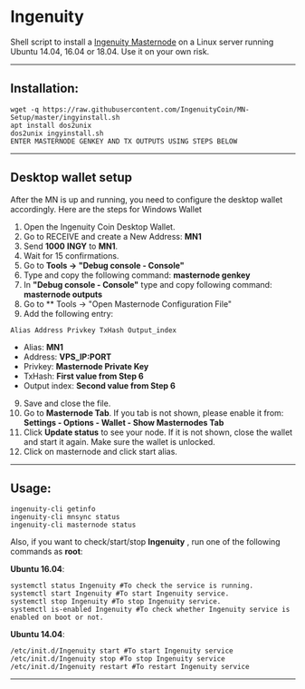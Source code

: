 # Ingenuity
Shell script to install a [Ingenuity Masternode](https://ingy.io) on a Linux server running Ubuntu 14.04, 16.04 or 18.04. Use it on your own risk.

***
## Installation:
```
wget -q https://raw.githubusercontent.com/IngenuityCoin/MN-Setup/master/ingyinstall.sh
apt install dos2unix
dos2unix ingyinstall.sh
ENTER MASTERNODE GENKEY AND TX OUTPUTS USING STEPS BELOW
```
***

## Desktop wallet setup

After the MN is up and running, you need to configure the desktop wallet accordingly. Here are the steps for Windows Wallet
1. Open the Ingenuity Coin Desktop Wallet.
2. Go to RECEIVE and create a New Address: **MN1**
3. Send **1000** **INGY** to **MN1**.
4. Wait for 15 confirmations.
5. Go to **Tools -> "Debug console - Console"**
6. Type and copy the following command: **masternode genkey**
7. In **"Debug console - Console"** type and copy following command: **masternode outputs**
8. Go to  ** Tools -> "Open Masternode Configuration File"
9. Add the following entry:
```
Alias Address Privkey TxHash Output_index
```
* Alias: **MN1**
* Address: **VPS_IP:PORT**
* Privkey: **Masternode Private Key**
* TxHash: **First value from Step 6**
* Output index:  **Second value from Step 6**
9. Save and close the file.
10. Go to **Masternode Tab**. If you tab is not shown, please enable it from: **Settings - Options - Wallet - Show Masternodes Tab**
11. Click **Update status** to see your node. If it is not shown, close the wallet and start it again. Make sure the wallet is unlocked.
12. Click on masternode and click start alias.
***

## Usage:
```
ingenuity-cli getinfo
ingenuity-cli mnsync status
ingenuity-cli masternode status
```
Also, if you want to check/start/stop **Ingenuity** , run one of the following commands as **root**:

**Ubuntu 16.04**:
```
systemctl status Ingenuity #To check the service is running.
systemctl start Ingenuity #To start Ingenuity service.
systemctl stop Ingenuity #To stop Ingenuity service.
systemctl is-enabled Ingenuity #To check whether Ingenuity service is enabled on boot or not.
```
**Ubuntu 14.04**:  
```
/etc/init.d/Ingenuity start #To start Ingenuity service
/etc/init.d/Ingenuity stop #To stop Ingenuity service
/etc/init.d/Ingenuity restart #To restart Ingenuity service
```
***
